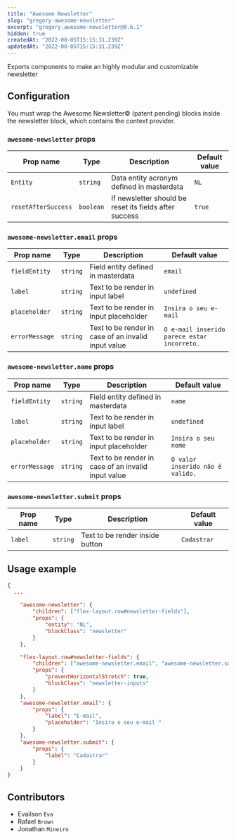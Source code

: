 ```yaml
---
title: "Awesome Newsletter"
slug: "gregory-awesome-newsletter"
excerpt: "gregory.awesome-newsletter@0.6.1"
hidden: true
createdAt: "2022-08-05T15:15:31.239Z"
updatedAt: "2022-08-05T15:15:31.239Z"
---
```

Exports components to make an highly modular and customizable newsletter
## Configuration
You must wrap the Awesome Newsletter© (patent pending) blocks inside the newsletter block, which contains the context provider.

### `awesome-newsletter` props

| Prop name    | Type            | Description    | Default value                                                                                                                               |
| ------------ | --------------- | --------------------------------------------------------------------------------------------------------------------------------------------- | ---------- | 
| `Entity`      | `string`       | Data entity acronym defined in masterdata         | `NL`        |
| `resetAfterSuccess`      | `boolean`       | If newsletter should be reset its fields after success        | `true`        |

### `awesome-newsletter.email` props

| Prop name    | Type            | Description    | Default value                                                                                                                               |
| ------------ | --------------- | --------------------------------------------------------------------------------------------------------------------------------------------- | ---------- | 
| `fieldEntity`      | `string`       | Field entity defined in masterdata | `email`        |
| `label`      | `string`       | Text to be render in input label | `undefined`        |
| `placeholder`      | `string`       | Text to be render in input placeholder | `Insira o seu e-mail`        |
| `errorMessage`      | `string`       | Text to be render in case of an invalid input value | `O e-mail inserido parece estar incorreto.`        |

### `awesome-newsletter.name` props

| Prop name    | Type            | Description    | Default value                                                                                                                               |
| ------------ | --------------- | --------------------------------------------------------------------------------------------------------------------------------------------- | ---------- | 
| `fieldEntity`      | `string`       | Field entity defined in masterdata | `name`        |
| `label`      | `string`       | Text to be render in input label | `undefined`        |
| `placeholder`      | `string`       | Text to be render in input placeholder | `Insira o seu nome`        |
| `errorMessage`      | `string`       | Text to be render in case of an invalid input value | `O valor inserido não é valido.`        |

### `awesome-newsletter.submit` props

| Prop name    | Type            | Description    | Default value                                                                                                                               |
| ------------ | --------------- | --------------------------------------------------------------------------------------------------------------------------------------------- | ---------- | 
| `label`      | `string`       | Text to be render inside button | `Cadastrar`        |

## Usage example

```json
{
  ...
  
	"awesome-newsletter": {
		"children": ["flex-layout.row#newsletter-fields"],
		"props": {
			"entity": "NL",
			"blockClass": "newsletter"
		}
	},

	"flex-layout.row#newsletter-fields": {
		"children": ["awesome-newsletter.email", "awesome-newsletter.submit"],
		"props": {
			"preventHorizontalStretch": true,
			"blockClass": "newsletter-inputs"
		}
	},
	"awesome-newsletter.email": {
		"props": {
			"label": "E-mail",
			"placeholder": "Insira o seu e-mail "
		}
	},
	"awesome-newsletter.submit": {
		"props": {
			"label": "Cadastrar"
		}
	}
}
```

## Contributors
- Evailson `Eva`
- Rafael `Brown`
- Jonathan `Mineiro`